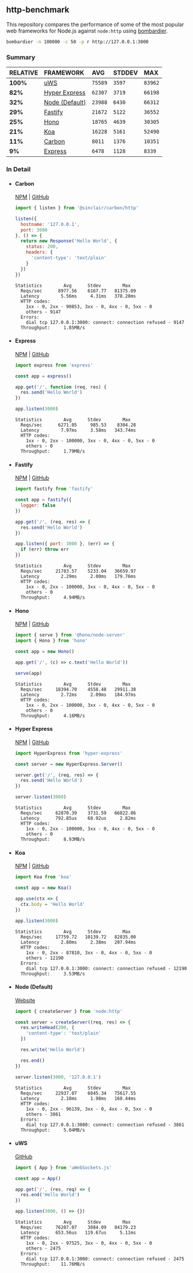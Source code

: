 ## http-benchmark

This repository compares the performance of some of the most popular web frameworks for Node.js against `node:http` using [bombardier](https://github.com/codesenberg/bombardier).

```bash
bombardier -n 100000 -c 50 -p r http://127.0.0.1:3000
```

### Summary

| RELATIVE | FRAMEWORK | AVG | STDDEV | MAX |
| :--- | :--- | :--- | :--- | :--- |
| **100%** | [uWS](#uws) | `75589` | `3597` | `83962` |
| **82%** | [Hyper Express](#hyper-express) | `62307` | `3719` | `66198` |
| **32%** | [Node (Default)](#node-default) | `23988` | `6430` | `66312` |
| **29%** | [Fastify](#fastify) | `21672` | `5122` | `36552` |
| **25%** | [Hono](#hono) | `18765` | `4639` | `30305` |
| **21%** | [Koa](#koa) | `16228` | `5161` | `52490` |
| **11%** | [Carbon](#carbon) | `8011` | `1376` | `10351` |
| **9%** | [Express](#express) | `6478` | `1128` | `8339` |


### In Detail

- #### Carbon
  [NPM](https://npmjs.com/@sinclair/carbon) | [GitHub](https://github.com/sinclairzx81/carbon)
  ```js
  import { listen } from '@sinclair/carbon/http'

  listen({
    hostname: '127.0.0.1',
    port: 3000
  }, () => {
    return new Response('Hello World', {
      status: 200,
      headers: {
        'content-type': 'text/plain'
      }
    })
  })
  ```

  ```
  Statistics        Avg      Stdev        Max
    Reqs/sec      8977.56    6167.77   81375.09
    Latency        5.56ms     4.31ms   378.20ms
    HTTP codes:
      1xx - 0, 2xx - 90853, 3xx - 0, 4xx - 0, 5xx - 0
      others - 9147
    Errors:
      dial tcp 127.0.0.1:3000: connect: connection refused - 9147
    Throughput:     1.85MB/s
  ```

- #### Express
  [NPM](https://npmjs.com/express) | [GitHub](https://github.com/expressjs/express)
  ```js
  import express from 'express'

  const app = express()

  app.get('/', function (req, res) {
    res.send('Hello World')
  })

  app.listen(3000)
  ```

  ```
  Statistics        Avg      Stdev        Max
    Reqs/sec      6271.05     985.53    8304.28
    Latency        7.97ms     3.58ms   343.74ms
    HTTP codes:
      1xx - 0, 2xx - 100000, 3xx - 0, 4xx - 0, 5xx - 0
      others - 0
    Throughput:     1.79MB/s
  ```

- #### Fastify
  [NPM](https://npmjs.com/fastify) | [GitHub](https://github.com/fastify/fastify)
  ```js
  import fastify from 'fastify'

  const app = fastify({
    logger: false
  })

  app.get('/', (req, res) => {
    res.send('Hello World')
  })

  app.listen({ port: 3000 }, (err) => {
    if (err) throw err
  })
  ```

  ```
  Statistics        Avg      Stdev        Max
    Reqs/sec     21783.57    5233.04   36659.97
    Latency        2.29ms     2.00ms   179.76ms
    HTTP codes:
      1xx - 0, 2xx - 100000, 3xx - 0, 4xx - 0, 5xx - 0
      others - 0
    Throughput:     4.94MB/s
  ```

- #### Hono
  [NPM](https://npmjs.com/hono) | [GitHub](https://github.com/honojs/hono)
  ```js
  import { serve } from '@hono/node-server'
  import { Hono } from 'hono'

  const app = new Hono()

  app.get('/', (c) => c.text('Hello World'))

  serve(app)
  ```

  ```
  Statistics        Avg      Stdev        Max
    Reqs/sec     18394.70    4558.48   29911.38
    Latency        2.72ms     2.09ms   184.97ms
    HTTP codes:
      1xx - 0, 2xx - 100000, 3xx - 0, 4xx - 0, 5xx - 0
      others - 0
    Throughput:     4.16MB/s
  ```

- #### Hyper Express
  [NPM](https://npmjs.com/hyper-express) | [GitHub](https://github.com/kartikk221/hyper-express)
  ```js
  import HyperExpress from 'hyper-express'

  const server = new HyperExpress.Server()

  server.get('/', (req, res) => {
    res.send('Hello World')
  })

  server.listen(3000)
  ```

  ```
  Statistics        Avg      Stdev        Max
    Reqs/sec     62870.39    3731.59   66822.86
    Latency      792.85us    68.92us     2.82ms
    HTTP codes:
      1xx - 0, 2xx - 100000, 3xx - 0, 4xx - 0, 5xx - 0
      others - 0
    Throughput:     8.93MB/s
  ```

- #### Koa
  [NPM](https://npmjs.com/koa) | [GitHub](https://github.com/koajs/koa)
  ```js
  import Koa from 'koa'

  const app = new Koa()

  app.use(ctx => {
    ctx.body = 'Hello World'
  })

  app.listen(3000)
  ```

  ```
  Statistics        Avg      Stdev        Max
    Reqs/sec     17759.72   10139.72   82835.00
    Latency        2.80ms     2.38ms   207.94ms
    HTTP codes:
      1xx - 0, 2xx - 87810, 3xx - 0, 4xx - 0, 5xx - 0
      others - 12190
    Errors:
      dial tcp 127.0.0.1:3000: connect: connection refused - 12190
    Throughput:     3.53MB/s
  ```

- #### Node (Default)
  [Website](https://nodejs.org/api/http.html)
  ```js
  import { createServer } from 'node:http'

  const server = createServer((req, res) => {
    res.writeHead(200, {
      'content-type': 'text/plain'
    })

    res.write('Hello World')

    res.end()
  })

  server.listen(3000, '127.0.0.1')
  ```

  ```
  Statistics        Avg      Stdev        Max
    Reqs/sec     22937.07    6845.34   75617.55
    Latency        2.18ms     1.98ms   168.44ms
    HTTP codes:
      1xx - 0, 2xx - 96139, 3xx - 0, 4xx - 0, 5xx - 0
      others - 3861
    Errors:
      dial tcp 127.0.0.1:3000: connect: connection refused - 3861
    Throughput:     5.04MB/s
  ```

- #### uWS
  [GitHub](https://github.com/uNetworking/uWebSockets.js)
  ```js
  import { App } from 'uWebSockets.js'

  const app = App()

  app.get('/', (res, req) => {
    res.end('Hello World')
  })

  app.listen(3000, () => {})
  ```

  ```
  Statistics        Avg      Stdev        Max
    Reqs/sec     76207.07    3084.09   84179.23
    Latency      653.56us   119.67us     5.11ms
    HTTP codes:
      1xx - 0, 2xx - 97525, 3xx - 0, 4xx - 0, 5xx - 0
      others - 2475
    Errors:
      dial tcp 127.0.0.1:3000: connect: connection refused - 2475
    Throughput:    11.76MB/s
  ```


